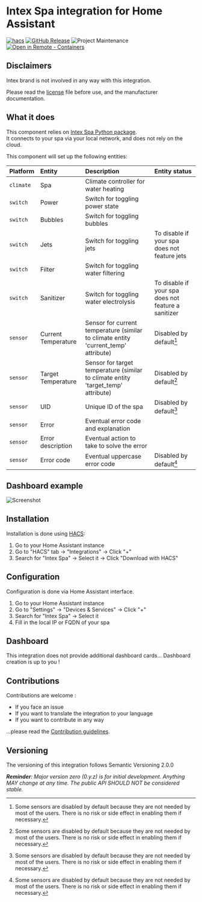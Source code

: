 # Intex Spa integration for Home Assistant

[![hacs][hacsbadge]][hacs]
[![GitHub Release][releases-shield]][releases]
![Project Maintenance][maintenance-shield]
[![Open in Remote - Containers][devcontainer-badge]][devcontainer]

## Disclaimers
Intex brand is not involved in any way with this integration.

Please read the [license] file before use, and the manufacturer documentation.

## What it does
This component relies on [Intex Spa Python package][intex_spa_package].\
It connects to your spa via your local network, and does not rely on the cloud.

This component will set up the following entities:

Platform | Entity | Description | Entity status
:-- | :-- | :-- | :--
`climate` | Spa | Climate controller for water heating
`switch` | Power | Switch for toggling power state
`switch` | Bubbles | Switch for toggling bubbles
`switch` | Jets | Switch for toggling jets | To disable if your spa does not feature jets
`switch` | Filter | Switch for toggling water filtering
`switch` | Sanitizer | Switch for toggling water electrolysis | To disable if your spa does not feature a sanitizer
`sensor` | Current Temperature | Sensor for current temperature (similar to climate entity 'current_temp' attribute) | Disabled by default[^1]
`sensor` | Target Temperature | Sensor for target temperature (similar to climate entity 'target_temp' attribute) | Disabled by default[^1]
`sensor` | UID | Unique ID of the spa | Disabled by default[^1]
`sensor` | Error | Eventual error code and explanation
`sensor` | Error description | Eventual action to take to solve the error
`sensor` | Error code | Eventual uppercase error code | Disabled by default[^1]

[^1]: Some sensors are disabled by default because they are not needed by most of the users.
  There is no risk or side effect in enabling them if necessary.

## Dashboard example

![Screenshot][screenshot_img]

## Installation

Installation is done using [HACS][hacs]:

1. Go to your Home Assistant instance
1. Go to "HACS" tab -> "Integrations" -> Click "+"
1. Search for "Intex Spa" -> Select it -> Click "Download with HACS"

## Configuration

Configuration is done via Home Assistant interface.

1. Go to your Home Assistant instance
1. Go to "Settings" -> "Devices & Services" -> Click "+"
1. Search for "Intex Spa" -> Select it
1. Fill in the local IP or FQDN of your spa

## Dashboard

This integration does not provide additional dashboard cards... Dashboard creation is up to you !

## Contributions

Contributions are welcome :
* If you face an issue
* If you want to translate the integration to your language
* If you want to contribute in any way

...please read the [Contribution guidelines](CONTRIBUTING.md).

## Versioning

The versioning of this integration follows Semantic Versioning 2.0.0

***Reminder**: Major version zero (0.y.z) is for initial development. Anything MAY change at any time. The public API SHOULD NOT be considered stable.*

<!-- Links -->

[license]: LICENSE
[intex_spa_package]: https://github.com/mathieu-mp/intex-spa
[hacs]: https://hacs.xyz/
[hacsbadge]: https://img.shields.io/badge/HACS-Default-41BDF5.svg
[screenshot_img]: https://raw.githubusercontent.com/mathieu-mp/homeassistant-intex-spa/main/screenshot_fr.png
[maintenance-shield]: https://img.shields.io/maintenance/yes/2024.svg
[releases-shield]: https://img.shields.io/github/release/mathieu-mp/homeassistant-intex-spa.svg
[releases]: https://github.com/mathieu-mp/homeassistant-intex-spa/releases
[devcontainer]: https://vscode.dev/redirect?url=vscode://ms-vscode-remote.remote-containers/cloneInVolume?url=https://github.com/mathieu-mp/homeassistant-intex-spa
[devcontainer-badge]: https://img.shields.io/static/v1?label=Remote%20-%20Containers&message=Open&color=blue&logo=visualstudiocode
